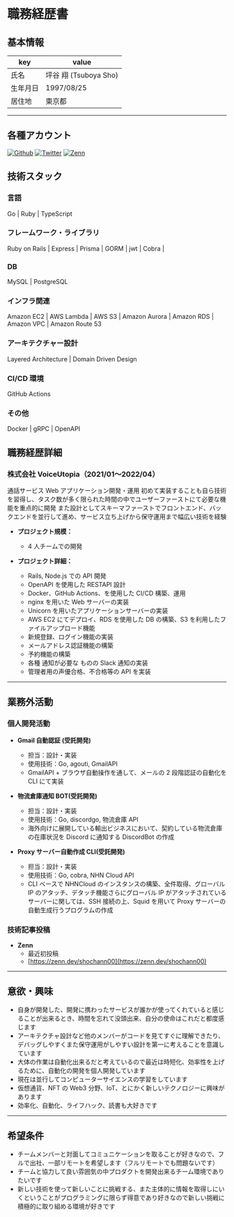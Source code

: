 # 職務経歴書

## 基本情報

| key      | value                 |
| -------- | --------------------- |
| 氏名     | 坪谷 翔 (Tsuboya Sho) |
| 生年月日 | 1997/08/25            |
| 居住地   | 東京都                |

---

## 各種アカウント

<p>
<a href="https://github.com/git-shochann" target="_blank"><img alt="Github" src="https://img.shields.io/badge/git_shochann-%2312100E.svg?&style=flat-square&logo=Github&logoColor=white" /></a>
<a href="https://twitter.com/00sht_" target="_blank"><img alt="Twitter" src="https://img.shields.io/badge/@00sht_-%231DA1F2.svg?&style=flat-square&logo=twitter&logoColor=white" /></a>
<a href="https://zenn.dev/shochann00" target="_blank"><img alt="Zenn" src="https://img.shields.io/badge/shochann00-3EA8FF.svg?&style=flat-square&logo=Zenn&logoColor=white" /></a>
</p>

## 技術スタック

### 言語

Go | Ruby | TypeScript

### フレームワーク・ライブラリ

Ruby on Rails | Express | Prisma | GORM | jwt | Cobra |

### DB

MySQL | PostgreSQL

### インフラ関連

Amazon EC2 | AWS Lambda | AWS S3 | Amazon Aurora | Amazon RDS | Amazon VPC | Amazon Route 53

### アーキテクチャー設計

Layered Architecture | Domain Driven Design

### CI/CD 環境

GitHub Actions

### その他

Docker | gRPC | OpenAPI

## 職務経歴詳細

### 株式会社 VoiceUtopia（2021/01〜2022/04）

通話サービス Web アプリケーション開発・運用
初めて実装することも自ら技術を習得し、タスク数が多く限られた時間の中でユーザーファーストにて必要な機能を重点的に開発
また設計としてスキーマファーストでフロントエンド、バックエンドを並行して進め、サービス立ち上げから保守運用まで幅広い技術を経験

- **プロジェクト規模：**
  - 4 人チームでの開発
- **プロジェクト詳細：**

  - Rails, Node.js での API 開発
  - OpenAPI を使用した RESTAPI 設計
  - Docker、GitHub Actions、を使用した CI/CD 構築、運用
  - nginx を用いた Web サーバーの実装
  - Unicorn を用いたアプリケーションサーバーの実装
  - AWS EC2 にてデプロイ、RDS を使用した DB の構築、S3 を利用したファイルアップロード機能
  - 新規登録、ログイン機能の実装
  - メールアドレス認証機能の構築
  - 予約機能の構築
  - 各種 通知が必要な ものの Slack 通知の実装
  - 管理者用の声優合格、不合格等の API を実装

---

## 業務外活動

### 個人開発活動

- **Gmail 自動認証 (受託開発)**

  - 担当：設計・実装
  - 使用技術：Go, agouti, GmailAPI
  - GmailAPI + ブラウザ自動操作を通して、メールの 2 段階認証の自動化を CLI にて実装

- **物流倉庫通知 BOT(受託開発)**

  - 担当：設計・実装
  - 使用技術：Go, discordgo, 物流倉庫 API
  - 海外向けに展開している輸出ビジネスにおいて、契約している物流倉庫の在庫状況を Discord に通知する DiscordBot の作成

- **Proxy サーバー自動作成 CLI(受託開発)**

  - 担当：設計・実装
  - 使用技術：Go, cobra, NHN Cloud API
  - CLI ベースで NHNCloud のインスタンスの構築、全件取得、グローバル IP のアタッチ、デタッチ機能さらにグローバル IP がアタッチされているサーバーに関しては、SSH 接続の上、Squid を用いて Proxy サーバーの自動生成行うプログラムの作成

### 技術記事投稿

- **Zenn**
  - 最近初投稿
  - [https://zenn.dev/shochann00](https://zenn.dev/shochann00)

---

## 意欲・興味

- 自身が開発した、開発に携わったサービスが誰かが使ってくれていると感じることが出来るとき、時間を忘れて没頭出来、自分の使命はこれだと都度感じます
- アーキテクチャ設計など他のメンバーがコードを見てすぐに理解できたり、デバッグしやすくまた保守運用がしやすい設計を第一に考えることを意識しています
- 大体の作業は自動化出来るだと考えているので最近は時短化、効率性を上げるために、自動化の開発を個人開発しています
- 現在は並行してコンピューターサイエンスの学習をしています
- 仮想通貨、NFT の Web3 分野、IoT、とにかく新しいテクノロジーに興味があります
- 効率化、自動化、ライフハック、読書も大好きです

---

## 希望条件

- チームメンバーと対面してコミュニケーションを取ることが好きなので、フルで出社、一部リモートを希望します（フルリモートでも問題ないです）
- チームと協力して良い雰囲気の中プロダクトを開発出来るチーム環境でありたいです
- 新しい技術を使って新しいことに挑戦する、また主体的に情報を取得しにいくということがプログラミングに限らず得意であり好きなので新しい挑戦に積極的に取り組める環境が好きです
